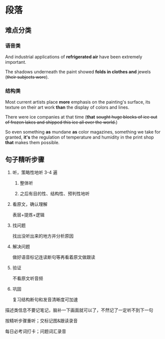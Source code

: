# 段落

## 难点分类

### 语音类

And industrial applications of **refrigerated air** have been extremely important.

The shadows underneath the paint showed **folds in clothes and** jewels (~~their subjects wore~~).

### 结构类

Most current artists place **more** emphasis on the painting's surface, its texture on their art work **than** the display of colors and lines.

There were ice companies at that time (**that** ~~sought huge blocks of ice out of frozen lakes and shipped this ice all over the world.~~)

So even something **as** mundane **as** color magazines, something we take for granted, **it's** the regulation of temperature and humidity in the print shop **that** makes them possible.

## 句子精听步骤

1. 听，策略性地听 3-4 遍

   1. 整体听

   2. 之后有目的性、结构性、预判性地听

2. 看原文，确认理解

   表层+提炼+逻辑

3. 找问题

   找出没听出来的地方并分析原因

4. 解决问题

   做好语音标记连读断句等再看着原文做跟读

5. 验证

   不看原文听音频

6. 巩固

   复习结构断句和发音清晰度可加速

描述类信息不要记笔记，脑补一下画面就可以了，不然记了一定听不到下一句

按精听步骤重听；交标记图&跟读录音

每日必考词打卡；问题词汇录音

